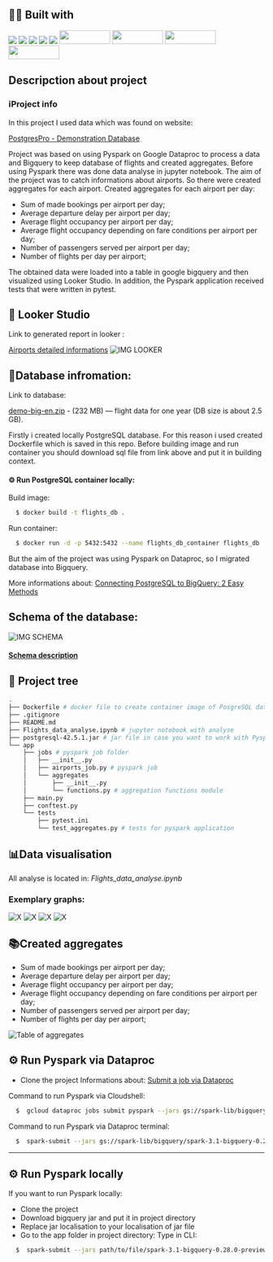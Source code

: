 ## 👨‍💻 Built with
<img src="https://img.shields.io/badge/Python-FFD43B?style=for-the-badge&logo=python&logoColor=blue" /> <img src="https://img.shields.io/badge/Docker-2CA5E0?style=for-the-badge&logo=docker&logoColor=white"/> <img src="https://img.shields.io/badge/Jupyter-F37626.svg?&style=for-the-badge&logo=Jupyter&logoColor=white" /> <img src="https://img.shields.io/badge/Pandas-2C2D72?style=for-the-badge&logo=pandas&logoColor=white" /> <img src="https://img.shields.io/badge/Numpy-777BB4?style=for-the-badge&logo=numpy&logoColor=white" /> 
<img src="https://miro.medium.com/max/1400/1*5C4UQznqEiN3D6Xutlgwlg.png" width="100" height="27,5" />
<img src="https://www.devagroup.pl/blog/wp-content/uploads/2022/10/logo-Google-Looker-Studio.png" width="100" height="27,5" />
<img src="https://www.scitylana.com/wp-content/uploads/2019/01/Hello-BigQuery.png" width="100" height="27,5" />
<img src="https://lh6.googleusercontent.com/2jkuIwxrds9QFLoBN5Rh1-uLgt5ukWTmGjXj_8TluJTdb9jYZ2su50b0vM_zU7cqn3y7xf5MRNjrrXUVQtZ-xetqMVgGrQBivhurxhTyM0ElzaSANRvEftTcW7edTVmb7UhJZ0Tj" width="100" height="27,5" />

##  Descripction about project

### ℹ️Project info

In this project I used data which was found on website:

[PostgresPro - Demonstration Database](https://postgrespro.com/community/demodb)

Project was based on using Pyspark on Google Dataproc to process a data and Bigquery to keep database of flights and created aggregates.
Before using Pyspark there was done data analyse in jupyter notebook.
The aim of the project was to catch informations about airports. So there were created aggregates for each airport.
Created aggregates for each airport per day:
- Sum of made bookings per airport per day;
- Average departure delay per airport per day;
- Average flight occupancy per airport per day;
- Average flight occupancy depending on fare conditions per airport per day;
- Number of passengers served per airport per day;
- Number of flights per day per airport;

The obtained data were loaded into a table in google bigquery and then visualized using Looker Studio.
In addition, the Pyspark application received tests that were written in pytest.

## 🔎 Looker Studio
Link to generated report in looker :

[Airports detailed informations](https://lookerstudio.google.com/u/0/reporting/1b26879f-90d8-4323-afeb-8dce2cb83e28/page/63lmD)
![IMG LOOKER](https://github.com/AJSTO/Airports_detailed_informations/blob/master/img/aviation_traffic_analysis.gif)

## 🛬Database infromation:
Link to database:

[demo-big-en.zip](https://edu.postgrespro.com/demo-big-en.zip) - (232 MB) — flight data for one year (DB size is about 2.5 GB).

Firstly i created locally PostgreSQL database. For this reason i used created Dockerfile which is saved in this repo. Before building image and run container you should download sql file from link above and put it in building context.

#### ⚙️ Run PostgreSQL container locally:

Build image:
```bash
  $ docker build -t flights_db .
```

Run container:
```bash
  $ docker run -d -p 5432:5432 --name flights_db_container flights_db
```

But the aim of the project was using Pyspark on Dataproc, so I migrated database into Bigquery. 

More informations about: [Connecting PostgreSQL to BigQuery: 2 Easy Methods](https://hevodata.com/blog/postgresql-to-bigquery-data-migration/)

## Schema of the database:

![IMG SCHEMA](https://repo.postgrespro.ru/doc//std/10.23.1/en/html/demodb-bookings-schema.svg)

#### [Schema description](https://postgrespro.com/docs/postgrespro/10/apjs03.html)

## 🌲 Project tree
```bash
.
├── Dockerfile # docker file to create container image of PosgreSQL database
├── .gitignore
├── README.md
├── Flights_data_analyse.ipynb # jupyter notebook with analyse
├── postgresql-42.5.1.jar # jar file in case you want to work with Pyspark and PostgreSQL locally
└── app
    ├── jobs # pyspark job folder
    │   ├── __init__.py
    │   ├── airports_job.py # pyspark job
    │   └── aggregates 
    │       ├── __init__.py
    │       └── functions.py # aggregation functions module
    ├── main.py
    ├── conftest.py
    └── tests
        ├── pytest.ini
        └── test_aggregates.py # tests for pyspark application

```

##  📊Data visualisation
All analyse is located in: *Flights_data_analyse.ipynb*

### Exemplary graphs:
![X](https://github.com/AJSTO/Airports_detailed_informations/blob/master/img/connection.png)
![X](https://github.com/AJSTO/Airports_detailed_informations/blob/master/img/delay.png)
![X](https://github.com/AJSTO/Airports_detailed_informations/blob/master/img/passengers.png)
![X](https://github.com/AJSTO/Airports_detailed_informations/blob/master/img/seats.png)

##  📚Created aggregates

- Sum of made bookings per airport per day;
- Average departure delay per airport per day;
- Average flight occupancy per airport per day;
- Average flight occupancy depending on fare conditions per airport per day;
- Number of passengers served per airport per day;
- Number of flights per day per airport;

![Table of aggregates](https://github.com/AJSTO/Airports_detailed_informations/blob/master/img/aggregates_table.png)

## ⚙️ Run Pyspark via Dataproc
- Clone the project
Informations about: [Submit a job via Dataproc](https://cloud.google.com/dataproc/docs/guides/submit-job)

Command to run Pyspark via Cloudshell:
```bash
  $  gcloud dataproc jobs submit pyspark --jars gs://spark-lib/bigquery/spark-3.1-bigquery-0.28.0-preview.jar --cluster YOUR_CLUSTER_NAME --region REGION_NAME gs://PATH/TO/YOUR/FILE/MAIN.PY
```
Command to run Pyspark via Dataproc terminal:
```bash
  $  spark-submit --jars gs://spark-lib/bigquery/spark-3.1-bigquery-0.28.0-preview.jar home/PATH/TO/YOUR/FILE/MAIN.PY
```

_______________________________________________________________________
## ⚙️ Run Pyspark locally
If you want to run Pyspark locally:
- Clone the project
- Download bigquery jar and put it in project directory
- Replace jar localisation to your localisation of jar file
- Go to the app folder in project directory:
Type in CLI:
```bash
  $  spark-submit --jars path/to/file/spark-3.1-bigquery-0.28.0-preview.jar --files main.py --job airports_job
```

